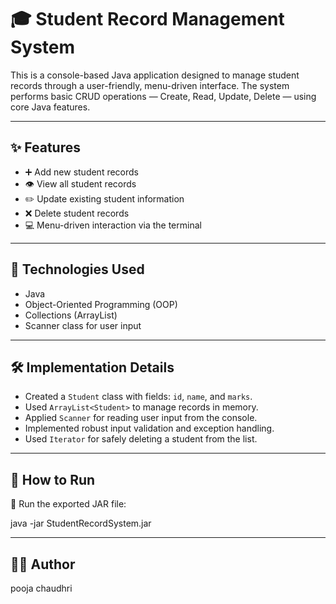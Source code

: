 # 🎓 Student Record Management System

This is a console-based Java application designed to manage student records through a user-friendly, menu-driven interface. The system performs basic CRUD operations — Create, Read, Update, Delete — using core Java features.

---

## ✨ Features

- ➕ Add new student records  
- 👁️ View all student records  
- ✏️ Update existing student information  
- ❌ Delete student records  
- 💻 Menu-driven interaction via the terminal  

---

## 🚀 Technologies Used

- Java  
- Object-Oriented Programming (OOP)  
- Collections (ArrayList)  
- Scanner class for user input  

---

## 🛠️ Implementation Details

- Created a `Student` class with fields: `id`, `name`, and `marks`.  
- Used `ArrayList<Student>` to manage records in memory.  
- Applied `Scanner` for reading user input from the console.  
- Implemented robust input validation and exception handling.  
- Used `Iterator` for safely deleting a student from the list.

---

## 📂 How to Run

🎯 Run the exported JAR file:

java -jar StudentRecordSystem.jar

---

## 👩‍💻 Author
pooja chaudhri

